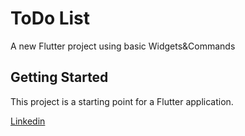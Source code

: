 # ToDo List
A new Flutter project using basic Widgets&Commands

## Getting Started
This project is a starting point for a Flutter application.

[Linkedin](https://www.linkedin.com/in/mahmut-kaba-8ab997253/)
